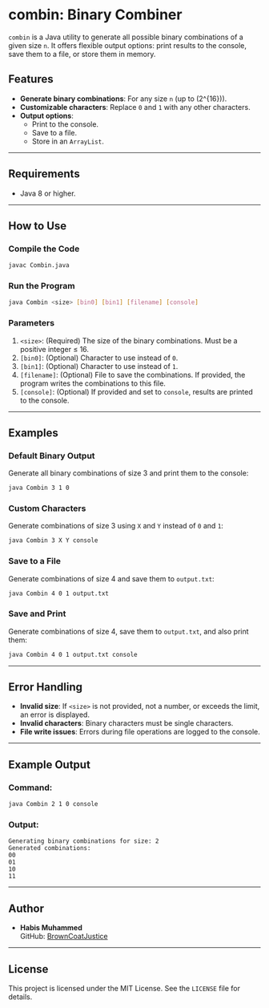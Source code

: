 # combin: Binary Combiner

`combin` is a Java utility to generate all possible binary combinations of a given size `n`. It offers flexible output options: print results to the console, save them to a file, or store them in memory.

## Features

- **Generate binary combinations**: For any size `n` (up to \(2^{16}\)).
- **Customizable characters**: Replace `0` and `1` with any other characters.
- **Output options**:
  - Print to the console.
  - Save to a file.
  - Store in an `ArrayList`.

---

## Requirements

- Java 8 or higher.

---

## How to Use

### Compile the Code
```bash
javac Combin.java
```

### Run the Program
```bash
java Combin <size> [bin0] [bin1] [filename] [console]
```

### Parameters
1. `<size>`: (Required) The size of the binary combinations. Must be a positive integer ≤ 16.
2. `[bin0]`: (Optional) Character to use instead of `0`.
3. `[bin1]`: (Optional) Character to use instead of `1`.
4. `[filename]`: (Optional) File to save the combinations. If provided, the program writes the combinations to this file.
5. `[console]`: (Optional) If provided and set to `console`, results are printed to the console.

---

## Examples

### Default Binary Output
Generate all binary combinations of size 3 and print them to the console:
```bash
java Combin 3 1 0
```

### Custom Characters
Generate combinations of size 3 using `X` and `Y` instead of `0` and `1`:
```bash
java Combin 3 X Y console
```

### Save to a File
Generate combinations of size 4 and save them to `output.txt`:
```bash
java Combin 4 0 1 output.txt
```

### Save and Print
Generate combinations of size 4, save them to `output.txt`, and also print them:
```bash
java Combin 4 0 1 output.txt console
```

---

## Error Handling
- **Invalid size**: If `<size>` is not provided, not a number, or exceeds the limit, an error is displayed.
- **Invalid characters**: Binary characters must be single characters.
- **File write issues**: Errors during file operations are logged to the console.

---

## Example Output

### Command:
```bash
java Combin 2 1 0 console
```

### Output:
```
Generating binary combinations for size: 2
Generated combinations:
00
01
10
11
```

---

## Author

- **Habis Muhammed**  
GitHub: [BrownCoatJustice](https://github.com/BrownCoatJustice)  

---

## License

This project is licensed under the MIT License. See the `LICENSE` file for details.



